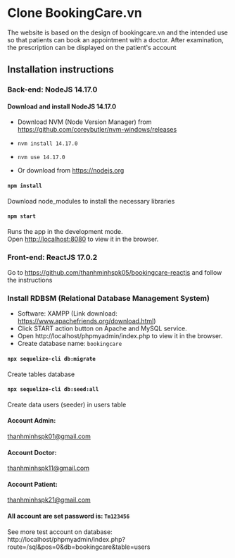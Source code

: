 # Clone BookingCare.vn

The website is based on the design of bookingcare.vn and the intended use so that patients can book an appointment with a doctor. After examination, the prescription can be displayed on the patient's account

## Installation instructions

### Back-end: NodeJS 14.17.0

#### Download and install NodeJS 14.17.0

-   Download NVM (Node Version Manager) from https://github.com/coreybutler/nvm-windows/releases
-   `nvm install 14.17.0`
-   `nvm use 14.17.0`

-   Or download from https://nodejs.org

#### `npm install`

Download node_modules to install the necessary libraries

#### `npm start`

Runs the app in the development mode.<br>
Open [http://localhost:8080](http://localhost:8080) to view it in the browser.

### Front-end: ReactJS 17.0.2

Go to https://github.com/thanhminhspk05/bookingcare-reactjs and follow the instructions

### Install RDBSM (Relational Database Management System)

-   Software: XAMPP (Link download: https://www.apachefriends.org/download.html)
-   Click START action button on Apache and MySQL service.
-   Open http://localhost/phpmyadmin/index.php to view it in the browser.
-   Create database name: `bookingcare`

#### `npx sequelize-cli db:migrate`

Create tables database

#### `npx sequelize-cli db:seed:all`

Create data users (seeder) in users table

#### Account Admin:

thanhminhspk01@gmail.com

#### Account Doctor:

thanhminhspk11@gmail.com

#### Account Patient:

thanhminhspk21@gmail.com

#### All account are set password is: `Tm123456`

See more test account on database:
http://localhost/phpmyadmin/index.php?route=/sql&pos=0&db=bookingcare&table=users
